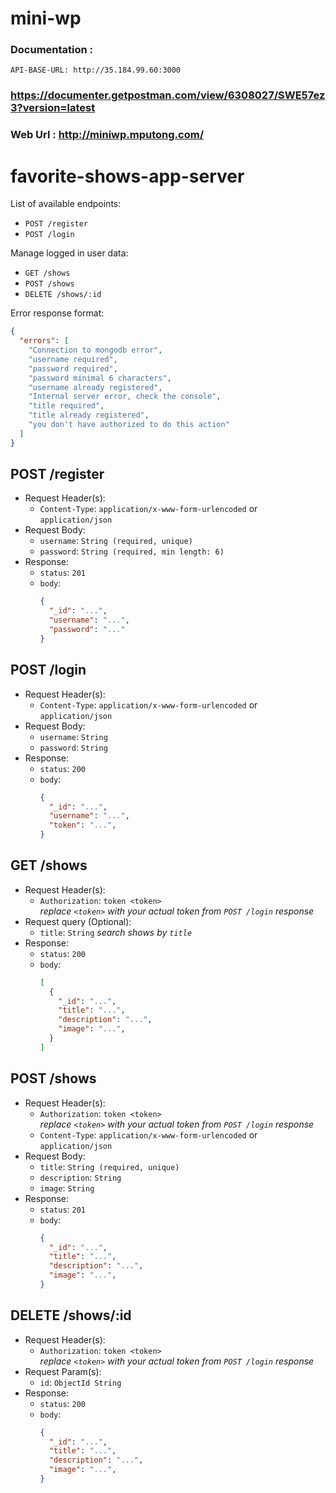 # mini-wp

### Documentation : 
``` API-BASE-URL: http://35.184.99.60:3000 ```
### https://documenter.getpostman.com/view/6308027/SWE57ez3?version=latest

### Web Url : http://miniwp.mputong.com/

# favorite-shows-app-server

List of available endpoints:
- `POST /register`
- `POST /login`

Manage logged in user data:
- `GET /shows`
- `POST /shows`
- `DELETE /shows/:id`

Error response format:
```json
{
  "errors": [
    "Connection to mongodb error",
    "username required",
    "password required",
    "password minimal 6 characters",
    "username already registered",
    "Internal server error, check the console",
    "title required",
    "title already registered",
    "you don't have authorized to do this action"
  ]
}
```

## POST /register

- Request Header(s):
  - `Content-Type`: `application/x-www-form-urlencoded` or `application/json`
- Request Body:
  - `username`: `String (required, unique)`
  - `password`: `String (required, min length: 6)`
- Response:
  - `status`: `201`
  - `body`:
    ```json
    {
      "_id": "...",
      "username": "...",
      "password": "..."
    }
    ```

## POST /login

- Request Header(s):
  - `Content-Type`: `application/x-www-form-urlencoded` or `application/json`
- Request Body:
  - `username`: `String`
  - `password`: `String`
- Response:
  - `status`: `200`
  - `body`:
    ```json
    {
      "_id": "...",
      "username": "...",
      "token": "...",
    }
    ```

## GET /shows

- Request Header(s):
  - `Authorization`: `token <token>`  
    *replace `<token>` with your actual token from `POST /login` response*
- Request query (Optional):
  - `title`: `String`
    *search shows by `title`*
- Response:
  - `status`: `200`
  - `body`:
    ```json
    [
      {
        "_id": "...",
        "title": "...",
        "description": "...",
        "image": "...",
      }
    ]
    ```

## POST /shows

- Request Header(s):
  - `Authorization`: `token <token>`  
    *replace `<token>` with your actual token from `POST /login` response*
  - `Content-Type`: `application/x-www-form-urlencoded` or `application/json`
- Request Body:
  - `title`: `String (required, unique)`
  - `description`: `String`
  - `image`: `String`
- Response:
  - `status`: `201`
  - `body`:
    ```json
    {
      "_id": "...",
      "title": "...",
      "description": "...",
      "image": "...",
    }
    ```

## DELETE /shows/:id

- Request Header(s):
  - `Authorization`: `token <token>`  
    *replace `<token>` with your actual token from `POST /login` response*
- Request Param(s):
  - `id`: `ObjectId String`
- Response:
  - `status`: `200`
  - `body`:
    ```json
    {
      "_id": "...",
      "title": "...",
      "description": "...",
      "image": "...",
    }
    ```
